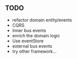 ## TODO
- refactor domain entity/events
- CQRS
- Inner bus events
- enrich the domain logic
- Use eventStore
- external bus events
- try other framework...